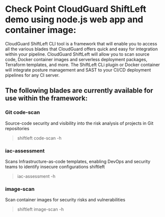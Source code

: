 # Check Point CloudGuard ShiftLeft demo using node.js web app and container image:

CloudGuard ShiftLeft CLI tool is a framework that will enable you to access all the various blades that CloudGuard offers quick and easy for integration within your pipeline.
CloudGuard ShiftLeft will allow you to scan source code, Docker container images and serverless deployment packages, Terraform templates, and more. 
The ShiftLeft CLi plugin or Docker container will integrate posture management and SAST to your CI/CD deployment pipelines for any CI server.


## The following blades are currently available for use within the framework:
                                                                                       
### Git code-scan	      

Source-code security and visibility into the risk analysis of projects in Git repositories	

> shiftleft code-scan -h

### iac-assessment	

Scans Infrastructure-as-code templates, enabling DevOps and security teams to identify insecure configurations	shiftleft 

> iac-assessment -h

### image-scan	   

Scan container images for security risks and vulnerabilities

> shiftleft image-scan -h
